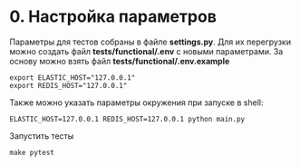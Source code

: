 # 0. Настройка параметров  

Параметры для тестов собраны в файле **settings.py**.
Для их перегрузки можно создать файл **tests/functional/.env** с новыми параметрами. За основу можно взять файл **tests/functional/.env.example**
```dotenv
export ELASTIC_HOST="127.0.0.1"
export REDIS_HOST="127.0.0.1"
```
Также можно указать параметры окружения при запуске в shell:
```shell
ELASTIC_HOST=127.0.0.1 REDIS_HOST=127.0.0.1 python main.py
```

Запустить тесты

```shell
make pytest
```
